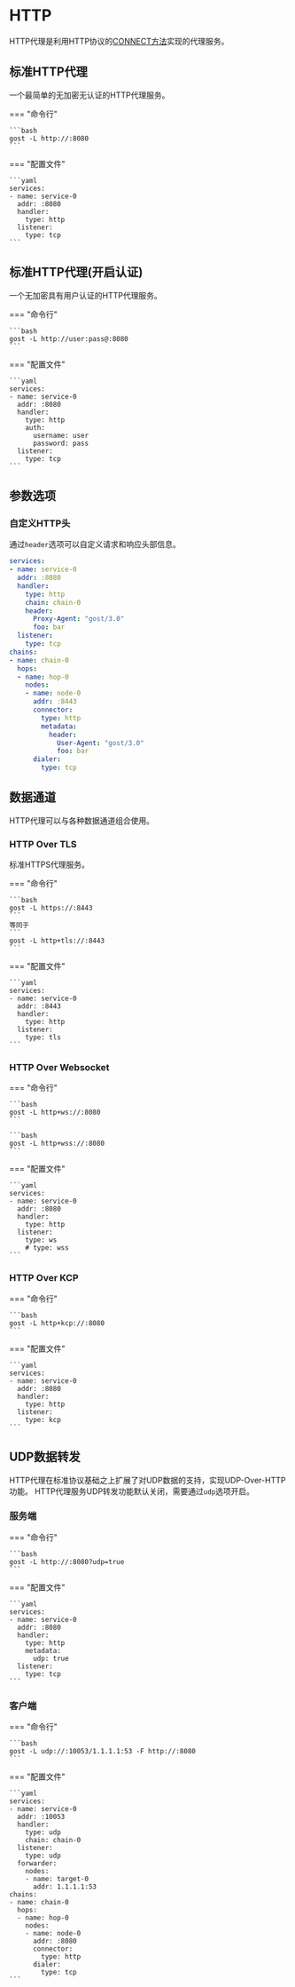 # HTTP

HTTP代理是利用HTTP协议的[CONNECT方法](https://developer.mozilla.org/zh-CN/docs/Web/HTTP/Methods/CONNECT)实现的代理服务。

## 标准HTTP代理

一个最简单的无加密无认证的HTTP代理服务。

=== "命令行"

    ```bash
    gost -L http://:8080
    ```

=== "配置文件"

    ```yaml
    services:
    - name: service-0
      addr: :8080
      handler:
        type: http
      listener:
        type: tcp
    ```

## 标准HTTP代理(开启认证)

一个无加密具有用户认证的HTTP代理服务。

=== "命令行"

    ```bash
    gost -L http://user:pass@:8080
    ```

=== "配置文件"

    ```yaml
    services:
    - name: service-0
      addr: :8080
      handler:
        type: http
        auth:
          username: user
          password: pass
      listener:
        type: tcp
    ```

## 参数选项

### 自定义HTTP头

通过`header`选项可以自定义请求和响应头部信息。

```yaml hl_lines="7 8 9 22 23 24"
services:
- name: service-0
  addr: :8080
  handler:
    type: http
    chain: chain-0
    header:
      Proxy-Agent: "gost/3.0"
      foo: bar
  listener:
    type: tcp
chains:
- name: chain-0
  hops:
  - name: hop-0
    nodes:
    - name: node-0
      addr: :8443
      connector:
        type: http
        metadata:
          header:
            User-Agent: "gost/3.0"
            foo: bar
      dialer:
        type: tcp
```

## 数据通道

HTTP代理可以与各种数据通道组合使用。

### HTTP Over TLS

标准HTTPS代理服务。

=== "命令行"

    ```bash
    gost -L https://:8443
    ```
    等同于
    ```
    gost -L http+tls://:8443
    ```

=== "配置文件"

    ```yaml
    services:
    - name: service-0
      addr: :8443
      handler:
        type: http
      listener:
        type: tls
    ```

### HTTP Over Websocket

=== "命令行"

    ```bash
    gost -L http+ws://:8080
    ```

    ```bash
    gost -L http+wss://:8080
    ```

=== "配置文件"

    ```yaml
    services:
    - name: service-0
      addr: :8080
      handler:
        type: http
      listener:
        type: ws
        # type: wss
    ```

### HTTP Over KCP

=== "命令行"

    ```bash
    gost -L http+kcp://:8080
    ```

=== "配置文件"

    ```yaml
    services:
    - name: service-0
      addr: :8080
      handler:
        type: http
      listener:
        type: kcp
    ```

## UDP数据转发

HTTP代理在标准协议基础之上扩展了对UDP数据的支持，实现UDP-Over-HTTP功能。
HTTP代理服务UDP转发功能默认关闭，需要通过`udp`选项开启。

### 服务端

=== "命令行"

    ```bash
    gost -L http://:8080?udp=true
    ```

=== "配置文件"

    ```yaml
    services:
    - name: service-0
      addr: :8080
      handler:
        type: http
        metadata:
          udp: true
      listener:
        type: tcp
    ```

### 客户端

=== "命令行"

    ```bash
    gost -L udp://:10053/1.1.1.1:53 -F http://:8080
    ```

=== "配置文件"

    ```yaml
    services:
    - name: service-0
      addr: :10053
      handler:
        type: udp
        chain: chain-0
      listener:
        type: udp
      forwarder:
        nodes:
        - name: target-0
          addr: 1.1.1.1:53
    chains:
    - name: chain-0
      hops:
      - name: hop-0
        nodes:
        - name: node-0
          addr: :8080
          connector:
            type: http
          dialer:
            type: tcp
    ```